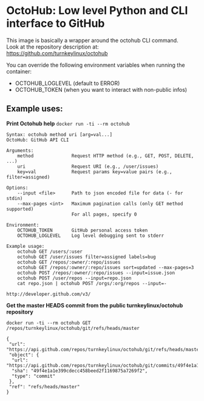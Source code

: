 # OctoHub: Low level Python and CLI interface to GitHub

This image is basically a wrapper around the octohub CLI command.    
Look at the repository description at: https://github.com/turnkeylinux/octohub

You can override the following environment variables when running the container:
* OCTOHUB_LOGLEVEL (default to ERROR)
* OCTOHUB_TOKEN (when you want to interact with non-public infos)

## Example uses:

**Print Octohub help**
`docker run -ti --rm octohub`

```
Syntax: octohub method uri [arg=val...]
OctoHub: GitHub API CLI

Arguments:
    method              Request HTTP method (e.g., GET, POST, DELETE, ...)
    uri                 Request URI (e.g., /user/issues)
    key=val             Request params key=value pairs (e.g., filter=assigned)

Options:
    --input <file>      Path to json encoded file for data (- for stdin)
    --max-pages <int>   Maximum pagination calls (only GET method supported)
                        For all pages, specify 0

Environment:
    OCTOHUB_TOKEN       GitHub personal access token
    OCTOHUB_LOGLEVEL    Log level debugging sent to stderr

Example usage:
    octohub GET /users/:user
    octohub GET /user/issues filter=assigned labels=bug
    octohub GET /repos/:owner/:repo/issues
    octohub GET /repos/:owner/:repo/issues sort=updated --max-pages=3
    octohub POST /repos/:owner/:repo/issues --input=issue.json
    octohub POST /user/repos --input=repo.json
    cat repo.json | octohub POST /orgs/:org/repos --input=-

http://developer.github.com/v3/
```

**Get the master HEADS commit from the public turnkeylinux/octohub repository**

`docker run -ti --rm octohub GET /repos/turnkeylinux/octohub/git/refs/heads/master`

```
{
 "url": "https://api.github.com/repos/turnkeylinux/octohub/git/refs/heads/master",
 "object": {
  "url": "https://api.github.com/repos/turnkeylinux/octohub/git/commits/49f4e1a1e399cdecc458beed2f1169875a7269f2",
  "sha": "49f4e1a1e399cdecc458beed2f1169875a7269f2",
  "type": "commit"
 },
 "ref": "refs/heads/master"
}
```


